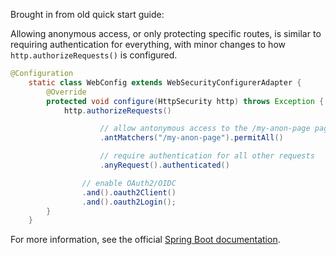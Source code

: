 Brought in from old quick start guide:

Allowing anonymous access, or only protecting specific routes, is similar to requiring authentication for everything, with minor changes to how `http.authorizeRequests()` is configured.

```java
@Configuration
    static class WebConfig extends WebSecurityConfigurerAdapter {
        @Override
        protected void configure(HttpSecurity http) throws Exception {
            http.authorizeRequests()

                    // allow antonymous access to the /my-anon-page page
                    .antMatchers("/my-anon-page").permitAll()

                    // require authentication for all other requests
                    .anyRequest().authenticated()

                // enable OAuth2/OIDC
                .and().oauth2Client()
                .and().oauth2Login();
        }
    }
```
For more information, see the official [Spring Boot documentation](https://docs.spring.io/spring-security/site/docs/current/reference/html/jc.html#jc-httpsecurity).
